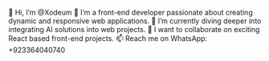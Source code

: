 👋 Hi, I’m @Xodeum
👀 I’m a front-end developer passionate about creating dynamic and responsive web applications.
🌱 I’m currently diving deeper into integrating AI solutions into web projects.
💞️ I want to collaborate on exciting React based front-end projects.
📫 Reach me on WhatsApp: +923364040740

<!---
Xodeum/Xodeum is a ✨ special ✨ repository because its `README.md` (this file) appears on your GitHub profile.
You can click the Preview link to take a look at your changes.
--->
